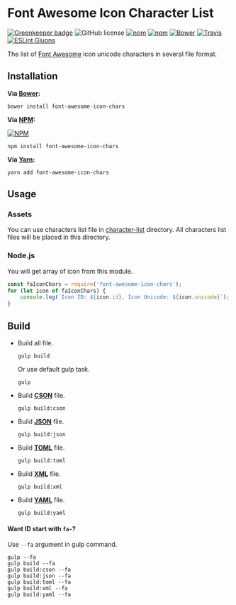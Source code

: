 # Font Awesome Icon Character List

[![Greenkeeper badge](https://badges.greenkeeper.io/gluons/Font-Awesome-Icon-Chars.svg)](https://greenkeeper.io/)
![GitHub license](https://img.shields.io/github/license/gluons/Font-Awesome-Icon-Chars.svg?style=flat-square)
[![npm](https://img.shields.io/npm/v/font-awesome-icon-chars.svg?style=flat-square)](https://www.npmjs.com/package/font-awesome-icon-chars)
[![npm](https://img.shields.io/npm/dt/font-awesome-icon-chars.svg?style=flat-square)](https://www.npmjs.com/package/font-awesome-icon-chars)
[![Bower](https://img.shields.io/bower/v/font-awesome-icon-chars.svg?style=flat-square)](https://github.com/gluons/Font-Awesome-Icon-Chars)
[![Travis](https://img.shields.io/travis/gluons/Font-Awesome-Icon-Chars.svg?style=flat-square)](https://travis-ci.org/gluons/Font-Awesome-Icon-Chars)
[![ESLint Gluons](https://img.shields.io/badge/code%20style-gluons-9C27B0.svg?style=flat-square)](https://github.com/gluons/eslint-config-gluons)

The list of [Font Awesome](http://fontawesome.io/) icon unicode characters in several file format.


## Installation

**Via [Bower](https://bower.io/):**

```
bower install font-awesome-icon-chars
```
**Via [NPM](https://www.npmjs.com/):**

[![NPM](https://nodei.co/npm/font-awesome-icon-chars.png?downloads=true&downloadRank=true&stars=true)](https://www.npmjs.com/package/font-awesome-icon-chars)

```
npm install font-awesome-icon-chars
```
**Via [Yarn](https://yarnpkg.com/):**

```
yarn add font-awesome-icon-chars
```

## Usage
### Assets
You can use characters list file in [character-list](./character-list) directory. All characters list files will be placed in this directory.
### Node.js
You will get array of icon from this module.
```javascript
const faIconChars = require('font-awesome-icon-chars');
for (let icon of faIconChars) {
	console.log(`Icon ID: ${icon.id}, Icon Unicode: ${icon.unicode}`);
}
```

## Build
- Build all file.
  ```
  gulp build
  ```
  Or use default gulp task.
  ```
  gulp
  ```

- Build **[CSON](https://github.com/bevry/cson)** file.
  ```
  gulp build:cson
  ```

- Build **[JSON](http://www.json.org/)** file.
  ```
  gulp build:json
  ```

- Build **[TOML](https://github.com/toml-lang/toml)** file.
  ```
  gulp build:toml
  ```

- Build **[XML](https://www.w3.org/XML/)** file.
  ```
  gulp build:xml
  ```

- Build **[YAML](http://yaml.org/)** file.
  ```
  gulp build:yaml
  ```

#### Want ID start with `fa-`?
Use `--fa` argument in gulp command.
```
gulp --fa
gulp build --fa
gulp build:cson --fa
gulp build:json --fa
gulp build:toml --fa
gulp build:xml --fa
gulp build:yaml --fa
```
